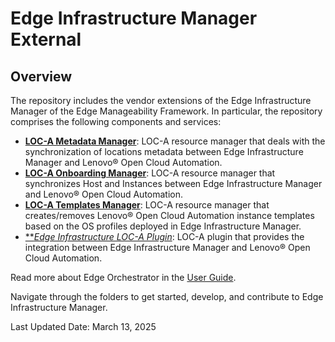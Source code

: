 # Edge Infrastructure Manager External

## Overview

The repository includes the vendor extensions of the Edge Infrastructure Manager of the Edge Manageability Framework.
In particular, the repository comprises the following components and services:

- [**LOC-A Metadata Manager**](loca-metadata/): LOC-A resource manager that deals with the synchronization of locations
metadata between Edge Infrastructure Manager and Lenovo® Open Cloud Automation.
- [**LOC-A Onboarding Manager**](loca-onboarding/): LOC-A resource manager that synchronizes Host and Instances between
Edge Infrastructure Manager and Lenovo® Open Cloud Automation.
- [**LOC-A Templates Manager**](loca-metadata/): LOC-A resource manager that creates/removes Lenovo® Open Cloud
Automation instance templates based on the OS profiles deployed in Edge Infrastructure Manager.
- [***Edge Infrastructure LOC-A Plugin*](loca-plugin/): LOC-A plugin that provides the integration between
Edge Infrastructure Manager and Lenovo® Open Cloud Automation.

Read more about Edge Orchestrator in the [User Guide][user-guide-url].

Navigate through the folders to get started, develop, and contribute to Edge Infrastructure
Manager.

Last Updated Date: March 13, 2025

[user-guide-url]: https://docs.openedgeplatform.intel.com/edge-manage-docs/main/user_guide/get_started_guide/index.html
